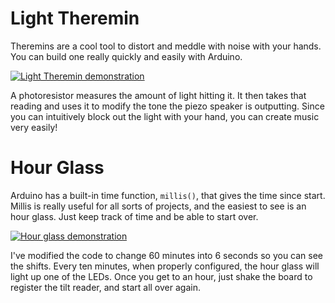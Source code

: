 # Light Theremin

Theremins are a cool tool to distort and meddle with noise with your hands. You can build one really
quickly and easily with Arduino.

[![Light Theremin demonstration](http://img.youtube.com/vi/tS8esebYFrs/0.jpg)](http://www.youtube.com/watch?v=tS8esebYFrs "Light Theremin")

A photoresistor measures the amount of light hitting it. It then takes that reading and uses it to
modify the tone the piezo speaker is outputting. Since you can intuitively block out the light with
your hand, you can create music very easily!

# Hour Glass

Arduino has a built-in time function, `millis()`, that gives the time since start. Millis is really useful
for all sorts of projects, and the easiest to see is an hour glass. Just keep track of time and be able to
start over.

[![Hour glass demonstration](http://img.youtube.com/vi/aUnoXNlcmt0/0.jpg)](http://www.youtube.com/watch?v=aUnoXNlcmt0 "Hour glass")

I've modified the code to change 60 minutes into 6 seconds so you can see the shifts. Every ten minutes,
when properly configured, the hour glass will light up one of the LEDs. Once you get to an hour, just shake
the board to register the tilt reader, and start all over again.
